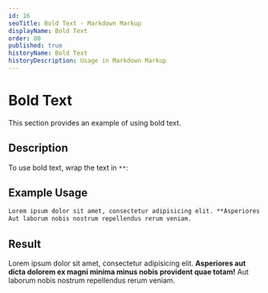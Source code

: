 ```yaml
---
id: 16
seoTitle: Bold Text - Markdown Markup
displayName: Bold Text
order: 80
published: true
historyName: Bold Text
historyDescription: Usage in Markdown Markup
---
```


# Bold Text
This section provides an example of using bold text.


## Description
To use bold text, wrap the text in `**`:


## Example Usage
```md
Lorem ipsum dolor sit amet, consectetur adipisicing elit. **Asperiores aut dicta dolorem ex magni minima minus nobis provident quae totam!**
Aut laborum nobis nostrum repellendus rerum veniam.
```


## Result
Lorem ipsum dolor sit amet, consectetur adipisicing elit. **Asperiores aut dicta dolorem ex magni minima minus nobis provident quae totam!**
Aut laborum nobis nostrum repellendus rerum veniam.
```
